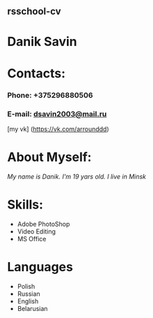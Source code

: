 ## rsschool-cv

# Danik Savin

# Contacts:
### Phone: +375296880506
### E-mail: dsavin2003@mail.ru
[my vk] (https://vk.com/arrounddd)
# About Myself:
_My name is Danik. I'm 19 yars old. I live in Minsk_

# Skills: 
- Adobe PhotoShop
- Video Editing
- MS Office
 
 # Languages
 - Polish
 - Russian 
 - English
 - Belarusian

 <p>
 <br>
 <br>
 </p>

 <img scr="rs_school_img" width="100"/>
